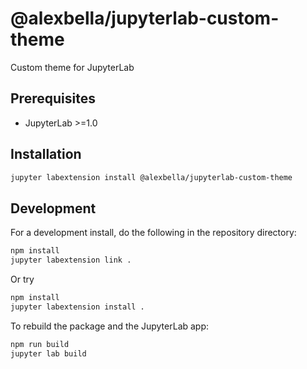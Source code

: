 # @alexbella/jupyterlab-custom-theme

Custom theme for JupyterLab

<!--
## Screenshot
<img src="" alt="drawing" width="900"/>
-->

## Prerequisites

* JupyterLab >=1.0

## Installation

```bash
jupyter labextension install @alexbella/jupyterlab-custom-theme
```

## Development

For a development install, do the following in the repository directory:

```bash
npm install
jupyter labextension link .
```

Or try
```bash
npm install
jupyter labextension install .
```


To rebuild the package and the JupyterLab app:

```bash
npm run build
jupyter lab build
```